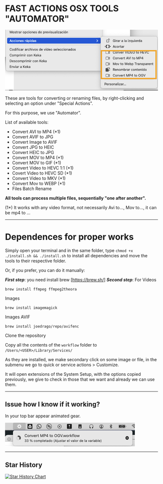 # FAST ACTIONS OSX TOOLS "AUTOMATOR"

![Acciones rapidas submenu][image1]

These are tools for converting or renaming files, by right-clicking and selecting an option under "Special Actions".

For this purpose, we use "Automator".

List of available tools:

- Convert AVI to MP4 (*1)
- Convert AVIF to JPG
- Convert Image to AVIF
- Convert JPG to HEIC
- Convert HEIC to JPG
- Convert MOV to MP4 (*1)
- Convert MOV to GIF (*1)
- Convert Video to HEVC 1:1 (*1)
- Covert Video to HEVC SD (*1)
- Convert Video to MKV (*1)
- Convert Mov to WEBP (*1)
- Files Batch Rename

__All tools can process multiple files, sequentially "one after another".__

(1*) It works with any video format, not necessarily Avi to..., Mov to..., it can be mp4 to ...

---

# Dependences for proper works

Simply open your terminal and in the same folder, type `chmod +x ./install.sh && ./install.sh` to install all dependencies and move the tools to their respective folder.

Or, if you prefer, you can do it manually:


***First step***: you need install brew [https://brew.sh/]
***Second step***: 
For Videos
```shell
brew install ffmpeg ffmpeg2theora
```

Images
```shell
brew install imagemagick
```

Images AVIF
```shell
brew install joedrago/repo/avifenc
```

Clone the repository


Copy all the contents of the `workflow` folder to `/Users/<USER>/Library/Services/`


As they are installed, we make secondary click on some image or file, in the submenu we go to quick or service actions > Customize.


It will open extensions of the System Setup, with the options copied previously, we give to check in those that we want and already we can use them.

---

## Issue how I know if it working?

In your top bar appear animated gear.

![Acciones rapidas submenu][image3]


[image1]: images/image_1.png
[image2]: images/image_2_automator.png
[image3]: images/image_3_process.png

---

## Star History

[![Star History Chart](https://api.star-history.com/svg?repos=klich3/OSX-Automator-custom-actions&type=Date)](https://star-history.com/#klich3/OSX-Automator-custom-actions&Date)
